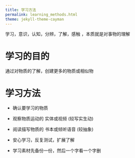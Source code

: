 ```yaml
---
title: 学习方法
permalink: learning_methods.html
theme: jekyll-theme-cayman
---
```


学习，意识，认知，分辨，了解，感触 ，本质就是对事物的理解

# 学习的目的

通过对物质的了解，创建更多的物质或相似物

# 学习方法

- 确认要学习的物质
- 观察物质运动的 实体或视频 (较写实生动)
- 阅读描写物质的 书本或倾听语音 (较抽象)
- 安心学习，反复测试，扩展了解

- 学习素材先备份一份，然后一个字看一个字删
